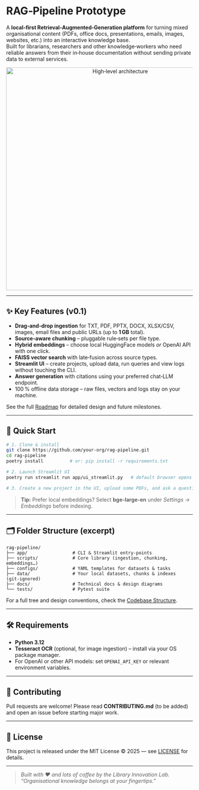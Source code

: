 # RAG‑Pipeline Prototype

A **local‑first Retrieval‑Augmented‑Generation platform** for turning mixed organisational content (PDFs, office docs, presentations, emails, images, websites, etc.) into an interactive knowledge base.  
Built for librarians, researchers and other knowledge‑workers who need reliable answers from their in‑house documentation without sending private data to external services.

<p align="center">
  <img src="https://raw.githubusercontent.com/your‑org/rag‑pipeline/main/docs/architecture_simplified.png" width="600" alt="High‑level architecture"/>
</p>

---

## ✨ Key Features (v0.1)

* **Drag‑and‑drop ingestion** for TXT, PDF, PPTX, DOCX, XLSX/CSV, images, email files and public URLs (up to **1 GB** total).
* **Source‑aware chunking** – pluggable rule‑sets per file type.
* **Hybrid embeddings** – choose local HuggingFace models *or* OpenAI API with one click.
* **FAISS vector search** with late‑fusion across source types.
* **Streamlit UI** – create projects, upload data, run queries and view logs without touching the CLI.
* **Answer generation** with citations using your preferred chat‑LLM endpoint.
* 100 % offline data storage – raw files, vectors and logs stay on your machine.

See the full [Roadmap](docs/rag_prototype_roadmap.md) for detailed design and future milestones.

---

## 🚀 Quick Start

```bash
# 1. Clone & install
git clone https://github.com/your‑org/rag‑pipeline.git
cd rag‑pipeline
poetry install          # or: pip install -r requirements.txt

# 2. Launch Streamlit UI
poetry run streamlit run app/ui_streamlit.py   # default browser opens

# 3. Create a new project in the UI, upload some PDFs, and ask a question!
```

> **Tip:** Prefer local embeddings? Select **bge‑large‑en** under *Settings → Embeddings* before indexing.

---

## 🗂️ Folder Structure (excerpt)

```text
rag‑pipeline/
├── app/                 # CLI & Streamlit entry‑points
├── scripts/             # Core library (ingestion, chunking, embeddings…)
├── configs/             # YAML templates for datasets & tasks
├── data/                # Your local datasets, chunks & indexes (git‑ignored)
├── docs/                # Technical docs & design diagrams
└── tests/               # Pytest suite
```

For a full tree and design conventions, check the [Codebase Structure](docs/rag_prototype_roadmap.md#10  repository--codebase-structure).

---

## 🛠️ Requirements

* **Python 3.12**
* **Tesseract OCR** (optional, for image ingestion) – install via your OS package manager.
* For OpenAI or other API models: set `OPENAI_API_KEY` or relevant environment variables.

---

## 🤝 Contributing

Pull requests are welcome! Please read **CONTRIBUTING.md** (to be added) and open an issue before starting major work.

---

## 📜 License

This project is released under the MIT License © 2025 — see [LICENSE](LICENSE) for details.

---

> *Built with ❤️ and lots of coffee by the Library Innovation Lab.*  
> *“Organisational knowledge belongs at your fingertips.”*
